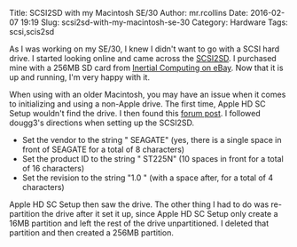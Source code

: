 Title: SCSI2SD with my Macintosh SE/30
Author: mr.rcollins
Date: 2016-02-07 19:19
Slug: scsi2sd-with-my-macintosh-se-30
Category: Hardware
Tags: scsi,scis2sd

As I was working on my SE/30, I knew I didn't want to go with a SCSI hard drive. I started looking online and came across the [SCSI2SD](http://www.codesrc.com/mediawiki/index.php?title=SCSI2SD). I purchased mine with a 256MB SD card from [Inertial Computing on eBay](http://www.ebay.com/itm/SCSI2SD-3-5-includes-256MB-industrial-grade-Single-Level-Cell-microSD-card-/191783840220?hash=item2ca73529dc:g:z4AAAOSwFnFWBHDt). Now that it is up and running, I'm very happy with it. 

When using with an older Macintosh, you may have an issue when it comes to initializing and using a non-Apple drive. The first time, Apple HD SC Setup wouldn't find the drive. I then found this [forum post](https://68kmla.org/forums/index.php?/topic/24810-questions-about-scsi2sd-setup-in-mac-lc-iii/). I followed dougg3's directions when setting up the SCSI2SD.

* Set the vendor to the string " SEAGATE" (yes, there is a single space in front of SEAGATE for a total of 8 characters)
* Set the product ID to the string "          ST225N" (10 spaces in front for a total of 16 characters)
* Set the revision to the string "1.0 " (with a space after, for a total of 4 characters)

Apple HD SC Setup then saw the drive. The other thing I had to do was re-partition the drive after it set it up, since Apple HD SC Setup only create a 16MB partition and left the rest of the drive unpartitioned. I deleted that partition and then created a 256MB partition.
